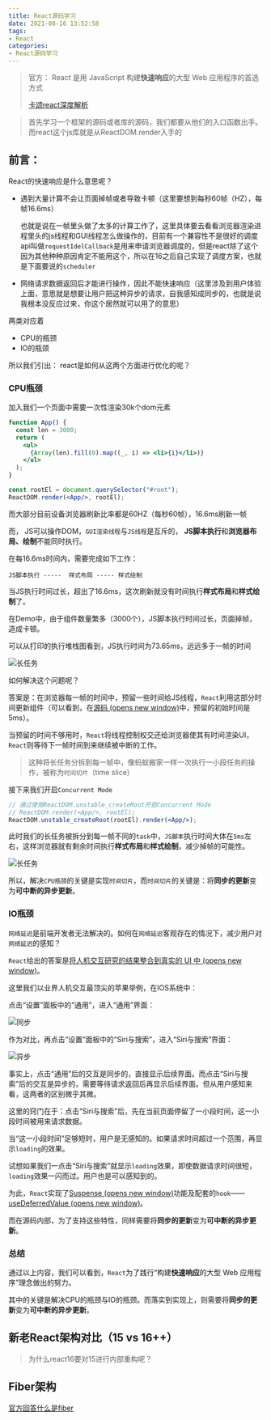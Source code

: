 ```yaml
---
title: React源码学习
date: 2021-08-16 13:52:58
tags:
- React
categories:
- React源码学习
---
```


> 官方： React 是用 JavaScript 构建**快速响应**的大型 Web 应用程序的首选方式 
>
> [卡颂react深度解析](https://react.iamkasong.com/preparation/jsx.html)

> 首先学习一个框架的源码或者库的源码，我们都要从他们的入口函数出手。而react这个js库就是从ReactDOM.render入手的

## 前言：

React的快速响应是什么意思呢？

- 遇到大量计算不会让页面掉帧或者导致卡顿（这里要想到每秒60帧（HZ），每帧16.6ms）

  也就是说在一帧里头做了太多的计算工作了，这里具体要去看看浏览器渲染进程里头的js线程和GUI线程怎么做操作的，目前有一个兼容性不是很好的调度api叫做`requestIdelCallback`是用来申请浏览器调度的，但是react除了这个因为其他种种原因肯定不能用这个，所以在16之后自己实现了调度方案，也就是下面要说的`scheduler`

- 网络请求数据返回后才能进行操作，因此不能快速响应（这里涉及到用户体验上面，意思就是想要让用户把这种异步的请求，自我感知成同步的，也就是说我根本没反应过来，你这个居然就可以用了的意思）

两类对应着

- CPU的瓶颈
- IO的瓶颈

所以我们引出： react是如何从这两个方面进行优化的呢？

### CPU瓶颈

加入我们一个页面中需要一次性渲染30k个dom元素

```jsx
function App() {
  const len = 3000;
  return (
    <ul>
      {Array(len).fill(0).map((_, i) => <li>{i}</li>)}
    </ul>
  );
}

const rootEl = document.querySelector("#root");
ReactDOM.render(<App/>, rootEl); 
```



而大部分目前设备浏览器刷新比率都是60HZ（每秒60帧），16.6ms刷新一帧

而， JS可以操作DOM，`GUI渲染线程`与`JS线程`是互斥的， **JS脚本执行**和**浏览器布局、绘制**不能同时执行。 

 在每16.6ms时间内，需要完成如下工作： 

```
JS脚本执行 -----  样式布局 ----- 样式绘制
```

当JS执行时间过长，超出了16.6ms，这次刷新就没有时间执行**样式布局**和**样式绘制**了。

在Demo中，由于组件数量繁多（3000个），JS脚本执行时间过长，页面掉帧，造成卡顿。

可以从打印的执行堆栈图看到，JS执行时间为73.65ms，远远多于一帧的时间

 ![长任务](https://react.iamkasong.com/img/long-task.png) 

如何解决这个问题呢？

答案是：在浏览器每一帧的时间中，预留一些时间给JS线程，`React`利用这部分时间更新组件（可以看到，在[源码 (opens new window)](https://github.com/facebook/react/blob/1fb18e22ae66fdb1dc127347e169e73948778e5a/packages/scheduler/src/forks/SchedulerHostConfig.default.js#L119)中，预留的初始时间是5ms）。

当预留的时间不够用时，`React`将线程控制权交还给浏览器使其有时间渲染UI，`React`则等待下一帧时间到来继续被中断的工作。

> 这种将长任务分拆到每一帧中，像蚂蚁搬家一样一次执行一小段任务的操作，被称为`时间切片`（time slice）

接下来我们开启`Concurrent Mode`

```jsx
// 通过使用ReactDOM.unstable_createRoot开启Concurrent Mode
// ReactDOM.render(<App/>, rootEl);  
ReactDOM.unstable_createRoot(rootEl).render(<App/>);
```

此时我们的长任务被拆分到每一帧不同的`task`中，`JS脚本`执行时间大体在`5ms`左右，这样浏览器就有剩余时间执行**样式布局**和**样式绘制**，减少掉帧的可能性。

 ![长任务](https://react.iamkasong.com/img/time-slice.png) 

 所以，解决`CPU瓶颈`的关键是实现`时间切片`，而`时间切片`的关键是：将**同步的更新**变为**可中断的异步更新**。 

### IO瓶颈

`网络延迟`是前端开发者无法解决的。如何在`网络延迟`客观存在的情况下，减少用户对`网络延迟`的感知？

`React`给出的答案是[将人机交互研究的结果整合到真实的 UI 中 (opens new window)](https://zh-hans.reactjs.org/docs/concurrent-mode-intro.html#putting-research-into-production)。

这里我们以业界人机交互最顶尖的苹果举例，在IOS系统中：

点击“设置”面板中的“通用”，进入“通用”界面：

 ![同步](https://react.iamkasong.com/img/legacy-move.gif) 

作为对比，再点击“设置”面板中的“Siri与搜索”，进入“Siri与搜索”界面：

 ![异步](https://react.iamkasong.com/img/concurrent-mov.gif) 

事实上，点击“通用”后的交互是同步的，直接显示后续界面。而点击“Siri与搜索”后的交互是异步的，需要等待请求返回后再显示后续界面。但从用户感知来看，这两者的区别微乎其微。

这里的窍门在于：点击“Siri与搜索”后，先在当前页面停留了一小段时间，这一小段时间被用来请求数据。

当“这一小段时间”足够短时，用户是无感知的。如果请求时间超过一个范围，再显示`loading`的效果。

试想如果我们一点击“Siri与搜索”就显示`loading`效果，即使数据请求时间很短，`loading`效果一闪而过。用户也是可以感知到的。

为此，`React`实现了[Suspense (opens new window)](https://zh-hans.reactjs.org/docs/concurrent-mode-suspense.html)功能及配套的`hook`——[useDeferredValue (opens new window)](https://zh-hans.reactjs.org/docs/concurrent-mode-reference.html#usedeferredvalue)。

而在源码内部，为了支持这些特性，同样需要将**同步的更新**变为**可中断的异步更新**。

###  总结

通过以上内容，我们可以看到，`React`为了践行“构建**快速响应**的大型 Web 应用程序”理念做出的努力。

其中的关键是解决CPU的瓶颈与IO的瓶颈。而落实到实现上，则需要将**同步的更新**变为**可中断的异步更新**。



## 新老React架构对比（15 vs 16++）

> 为什么react16要对15进行内部重构呢？



## Fiber架构

[官方回答什么是fiber](https://github.com/acdlite/react-fiber-architecture)